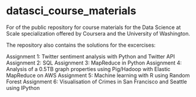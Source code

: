 datasci_course_materials
========================

For of the public repository for course materials for the Data Science at Scale specialization offered by Coursera and the University of Washington.

The repository also contains the solutions for the excercises:

Assignment 1: Twitter sentiment analysis with Python and Twitter API
Assignment 2: SQL
Assignment 3: MapReduce in Python
Assignment 4: Analysis of a 0.5TB graph properties using Pig/Hadoop with Elastic MapReduce on AWS 
Assignment 5: Machine learning with R using Random Forest
Assignment 6: Visualisation of Crimes in San Francisco and Seattle using IPython